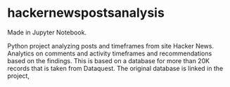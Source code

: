 # hackernewspostsanalysis
Made in Jupyter Notebook.

Python project analyzing posts and timeframes from site Hacker News. Analytics on comments and activity timeframes and recommendations based on the findings. This is based on a database for more than 20K records that is taken from Dataquest. The original database is linked in the project,
